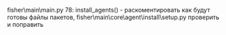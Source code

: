 fisher\main\main.py
    78: install_agents() - раскоментировать как будут готовы файлы пакетов, fisher\main\core\agent\install\setup.py проверить и поправить